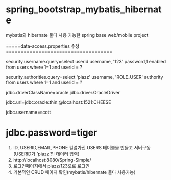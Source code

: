 # spring_bootstrap_mybatis_hibernate

mybatis와 hibernate 둘다 사용 가능한 spring base web/mobile project

=====data-access.properties 수정====================================

security.username.query=select userid username, '123' password,1 enabled from users where 1=1 and userid = ?

security.authorities.query=select 'piazz' username, 'ROLE_USER' authority from users where 1=1 and userid = ?

jdbc.driverClassName=oracle.jdbc.driver.OracleDriver

jdbc.url=jdbc:oracle:thin:@localhost:1521:CHEESE

jdbc.username=scott

jdbc.password=tiger
=======================================================================
 1. ID, USERID,EMAIL,PHONE 컬럼가진 USERS 테이블을 만들고 서버구동(USERID가 'piazz'인 데이터 입력)
 2. http://localhost:8080/Spring-Simple/    
 3. 로그인페이지에서 piazz/123으로 로그인
 4. 기본적인 CRUD 페이지 확인(mybatis/hibernate 둘다 사용가능)
 
